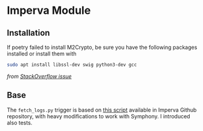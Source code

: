 # Imperva Module

## Installation

If poetry failed to install M2Crypto, be sure you have the following packages installed or install them with
```bash
sudo apt install libssl-dev swig python3-dev gcc
```
_from [StackOverflow issue](https://stackoverflow.com/questions/44597349/pip-install-m2crypto-error)_


## Base

The `fetch_logs.py` trigger is based on [this script](https://github.com/imperva/incapsula-logs-downloader) available in Imperva Github repository, with heavy modifications to work with Symphony. I introduced also tests.
